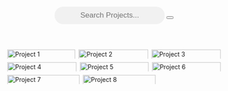 <!DOCTYPE html>
<html>
<head>
	<title>Portfolio Landing Page</title>
	<style>
		/* Styles for Search Bar */
		.search-container {
			text-align: center;
			margin-top: 50px;
			margin-bottom: 50px;
		}
    .search-container input[type=text] {
		padding: 10px;
		border: none;
		width: 50%;
		font-size: 17px;
		background-color: #f1f1f1;
		border-radius: 25px;
		text-align: center;
	}

	.search-container button {
		background-color: #4CAF50;
		color: white;
		border-radius: 25px;
		cursor: pointer;
		padding: 10px 20px;
		margin-left: 10px;
		border: none;
	}

	/* Styles for Project Grid */
	.row {
		display: flex;
		flex-wrap: wrap;
		padding: 0 4px;
	}

	.column {
		flex: 33.33%;
		max-width: 33.33%;
		padding: 0 4px;
	}

	.column img {
		margin-top: 8px;
		vertical-align: middle;
		width: 100%;
		cursor: pointer;
	}

	@media screen and (max-width: 800px) {
		.column {
			flex: 50%;
			max-width: 50%;
		}
	}

	@media screen and (max-width: 600px) {
		.column {
			flex: 100%;
			max-width: 100%;
		}
	}
</style>   
</head>
<body>
  <!-- Search Bar Section -->
<div class="search-container">
	<input type="text" placeholder="Search Projects...">
	<button type="submit"><i class="fa fa-search"></i></button>
</div>

<!-- Project Grid Section -->
<div class="row">
	<div class="column">
		<a href="#">
			<img src="project1.jpg" alt="Project 1">
		</a>
	</div>
	<div class="column">
		<a href="#">
			<img src="project2.jpg" alt="Project 2">
		</a>
	</div>
	<div class="column">
		<a href="#">
			<img src="project3.jpg" alt="Project 3">
		</a>
	</div>
</div>

<!-- Duplicate Project Grid Section 2 -->
<div class="row">
	<div class="column">
		<a href="#">
			<img src="project4.jpg" alt="Project 4">
		</a>
	</div>
	<div class="column">
		<a href="#">
			<img src="project5.jpg" alt="Project 5">
		</a>
	</div>
	<div class="column">
		<a href="#">
			<img src="project6.jpg" alt="Project 6">
		</a>
	</div>
</div>

<!-- Duplicate Project Grid Section 3 -->
<div class="row">
	<div class="column">
		<a href="#">
			<img src="project7.jpg" alt="Project 7">
		</a>
	</div>
	<div class="column">
		<a href="#">
			<img src="project8.jpg" alt="Project 8">
		</a>
	</div>
	<div class="column">
	

        
